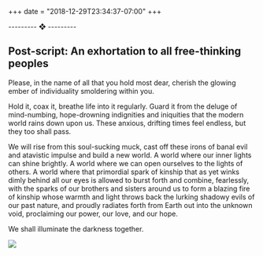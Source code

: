 +++
date = "2018-12-29T23:34:37-07:00"
+++

<!-- 
<a name="interests" id="#interests"></a>
<h2>Interests</h2>
<p>Issue: Communicating true interest level via some sort of multi-parameter index. e.g., Time spent, works produced, information consumed, etc.</p>

- **Information Theory & Knowledge Organization**
    - …
- **Discovery, Philosophy of Science, & Adventure**
    - …
- **Neuroscience, Consciousness, Philosophy of Mind**
    - …
- **Natural World & Ecosystems**
    - Animal behavior. I believe someday we'll figure out how to commnicate directly with other organisms. It is perhaps my greatest wish to be able to converse with dolphins.
    - Conservation
    - Ecosystem modeling
- **Capitalism & Post-capitalism**
    - Inequality
    - Trend towards Surveillance-capitalism
    - System is producing sub-optimal outcomes given expressed human preferences. _e.g., Park City, UT residents want small-town community, unspoiled nature, and raw ski-culture. But what they get is endless development, traffic, disappearance of wilderness, and soul-less tourism_
    - Dealing with automation
- **Human Governance & Economics**
    - Post-neoliberal hegemonic projects
    - Ethics
    - Computational social science
    - Solving the Tragedy of the Commons, and other critical governance incentive-focused leverage points
    - Western liberalism as The Unwitting Silent Killer: Stability, homogeneity, stagnation, and death.
- **Unity, Cooperation, Harmony**
    - Game Theory
    - Tension between idealism and pragmatism
    - Hidden Order behind the ineffable beauty of harmonious things
- **Evolution**
    - Group-level selection
    - Altruism
    - Understanding the tension between Humanism, Egalitarianism, all that is good in us; and the seemingly unavoidable fact that threat responses dictate so much of our behavior. In other words, what is the way forward for humanity when you have a pack of rabid, insecure hooligans that are using biological-determinism/evolutionary-psychology to promulgate revanchist, chauvinist, violent, prejudiced views that are morally wrong and foolish, to boot, but not entirely false (unlike, say, Creationists vs. Scientific Establishment)
- **Physicality, Athletics, Conflict**
    - We are glorified primates: 
    - Soccer
- **Direct, Personal Compassion**
    - People’s personal stories of struggle, triumph, mundanity, etc.
    - Lyft: One of the few ways we can reliably break out of our social bubbles these days. I've met an incredibly diverse array of people in Lyft. I've documented some stories here. 
    - Diner counters: Another way to meet fascinating people, or non-fascinating people. I am an irrepressible harasser of counter-mates in dining establishments.


<a name="books-etc"></a>
## Notable Books, Essays, Articles, Art, etc.
Here's a smattering of things I've interacted with that struck me in some way.

### Books
- Social Conquest of the Earth _by E. O. Wilson_
- On China _by Henry Kissinger_
- Thinking, Fast and Slow _by Daniel Kahneman_
- Manias, Panics, and Crashes: A History of Financial Crises _by Charles Kindelberger_
- Siddhartha _by Hermann Hesse_
- The Dhammapada
- All the King’s Men _by Robert Penn Warren_
- Invisible Man _by Ralph Ellison_
- The Righteous Mind _by Jonathan Haidt_
- A History of Western Philosophy _by Bertrand Russell_
- Swann’s Way _by Marcel Proust_
- Sea-wolf _by Jack London_
- Information Doesn’t Want to Be Free _by Cory Doctorow_

### Articles & Essays
- Resistance, Rebellion, and Death: Essays _by Albert Camus_
- Amazon we’re always a consumer
- Hypernormalization
- World after capital
- Lapham stuff
- other essays

### Art
- Elgar Cello Concerto in E Minor, Op. 85
- <a href="https://www.museodelprado.es/coleccion/obra-de-arte/fusilamiento-de-torrijos-y-sus-compaeros-en-las/cc128630-425b-4752-a805-008d26556bbb" class="link">The Execution of Torrijos and his Companions on the Beach at Málaga</a> _Antonio Gisbert Pérez, 1888. Oil on canvas_
- _The Bacchae_, an immersive theater production my sister played in while at Stanford.
- ...

### Etc.
- The Tenderloin
- "Silicon Slopes"
- ...


<a name="other-interests"></a>
## Other Interests
- Driving on the 101 & the Central Valley
- Colorful phrasology
- Lists of lists
    - _Enjoy this List of Lists of Lists_:
        - ...
- ...
-->

<span class="fleuron">--------- ❖ ---------</span>

## Post-script: An exhortation to all free-thinking peoples

Please, in the name of all that you hold most dear, cherish the glowing ember of individuality smoldering within you. 

Hold it, coax it, breathe life into it regularly. Guard it from the deluge of mind-numbing, hope-drowning indignities and iniquities that the modern world rains down upon us. These anxious, drifting times feel endless, but they too shall pass.

We will rise from this soul-sucking muck, cast off these irons of banal evil and atavistic impulse and build a new world. A world where our inner lights can shine brightly. A world where we can open ourselves to the lights of others. A world where that primordial spark of kinship that as yet winks dimly behind all our eyes is allowed to burst forth and combine, fearlessly, with the sparks of our brothers and sisters around us to form a blazing fire of kinship whose warmth and light throws back the lurking shadowy evils of our past nature, and proudly radiates forth from Earth out into the unknown void, proclaiming our power, our love, and our hope.

We shall illuminate the darkness together.

<img src="/img/earth-sun.svg" id="earth-sun"></img>
